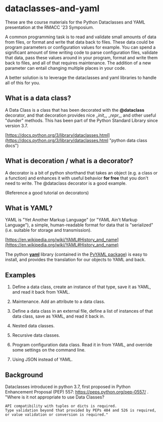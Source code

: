 # dataclasses-and-yaml

These are the course materials for the Python Dataclasses and YAML 
presentation at the RMACC '23 Symposium.

A common programming task is to read and validate small amounts of data from 
files, or format and write that data back to files. 
These data could be program parameters or configuration values for example. 
You can spend a significant amount of time writing code to parse 
configuration files, validate that data, pass these values around in your 
program, format and write them back to files, and all of that requires
maintenance. The addition of a new parameter can entail changing multiple
places in your code.

A better solution is to leverage the dataclasses and yaml libraries to
handle all of this for you.

## What is a data class?

A Data Class is a class that has been decorated with the __@dataclass__ 
decorator, and that decoration provides nice \__init__, \__repr__, and other 
useful "dunder" methods. This has been part of the Python Standard Library 
since version 3.7.

[https://docs.python.org/3/library/dataclasses.html](https://docs.python.org/3/library/dataclasses.html "python data class docs")

## What is decoration / what is a decorator?

A decorator is a bit of python shorthand that takes an
object (e.g. a class or a function) and enhances it with
useful behavior __for free__ that you don't need to write.
The @dataclass decorator is a good example.

(Reference a good tutorial on decorators)

## What is YAML?

YAML is "Yet Another Markup Language" (or "YAML Ain't Markup Language"),
a simple, human-readable format for data that is "serialized" (i.e. suitable 
for storage and transmission).  

[https://en.wikipedia.org/wiki/YAML#History_and_name](https://en.wikipedia.org/wiki/YAML#History_and_name)

The python [__yaml__](https://pyyaml.org) library (contained in the 
[PyYAML package](https://pypi.org/project/PyYAML/)) is easy to install, 
and provides the translation for our objects to YAML and back.

## Examples

1. Define a data class, create an instance of that type, save it as YAML, 
and read it back from YAML.

2. Maintenance. Add an attribute to a data class.

3. Define a data class in an external file, define a list of instances 
of that data class, save as YAML, and read it back in.

4. Nested data classes.

5. Recursive data classes.

6. Program configuration data class. Read it in from YAML, and override 
some settings on the command line.

7. Using JSON instead of YAML.


## Background

Dataclasses introduced in python 3.7, first proposed in Python Enhancement
Proposal (PEP) 557: https://peps.python.org/pep-0557/ .
"Where is it not appropriate to use Data Classes?

    API compatibility with tuples or dicts is required.
    Type validation beyond that provided by PEPs 484 and 526 is required, or value validation or conversion is required."
